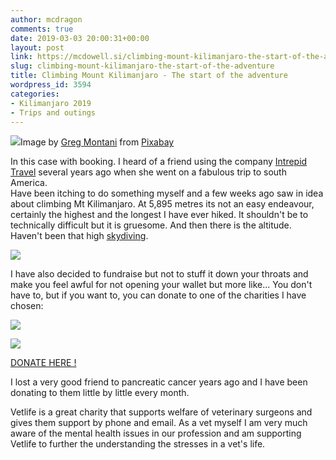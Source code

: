 ```yaml
---
author: mcdragon
comments: true
date: 2019-03-03 20:00:31+00:00
layout: post
link: https://mcdowell.si/climbing-mount-kilimanjaro-the-start-of-the-adventure-3594.html
slug: climbing-mount-kilimanjaro-the-start-of-the-adventure
title: Climbing Mount Kilimanjaro - The start of the adventure
wordpress_id: 3594
categories:
- Kilimanjaro 2019
- Trips and outings
---
```



![](https://mcdowell.si/wp-content/uploads/2019/03/kilimanjaro-1025146_1280-1024x658.jpg)Image by [Greg Montani](https://pixabay.com/users/GregMontani-1014946/?utm_source=link-attribution&utm_medium=referral&utm_campaign=image&utm_content=1025146) from [Pixabay](https://pixabay.com/?utm_source=link-attribution&utm_medium=referral&utm_campaign=image&utm_content=1025146)





In this case with booking. I heard of a friend using the company [Intrepid Travel](https://www.intrepidtravel.com/) several years ago when she went on a fabulous trip to south America.  
Have been itching to do something myself and a few weeks ago saw in idea about climbing Mt Kilimanjaro. At 5,895 metres its not an easy endeavour, certainly the highest and the longest I have ever hiked. It shouldn't be to technically difficult but it is gruesome. And then there is the altitude. Haven't been that high [skydiving](https://mcdowell.si/category/skydiving).







![](https://mcdowell.si/wp-content/uploads/2019/03/martin-kili.ai_.svg_.png)







I have also decided to fundraise but not to stuff it down your throats and make you feel awful for not opening your wallet but more like... You don't have to, but if you want to, you can donate to one of the charities I have chosen:











[![](https://mcdowell.si/wp-content/uploads/2019/03/logo_trans.png)](https://uk.virginmoneygiving.com/MartinKilimanjaro2019)









[![](https://mcdowell.si/wp-content/uploads/2019/03/vetlife_logo@2x-e1463673749950.png)](https://www.justgiving.com/fundraising/martin-kilimanjaro-2019)











[DONATE HERE !  
](https://uk.virginmoneygiving.com/MartinKilimanjaro2019)







I lost a very good friend to pancreatic cancer years ago and I have been donating to them little by little every month. 







Vetlife is a great charity that supports welfare of veterinary surgeons and gives them support by phone and email. As a vet myself I am very much aware of the mental health issues in our profession and am supporting Vetlife to further the understanding the stresses in a vet's life.



